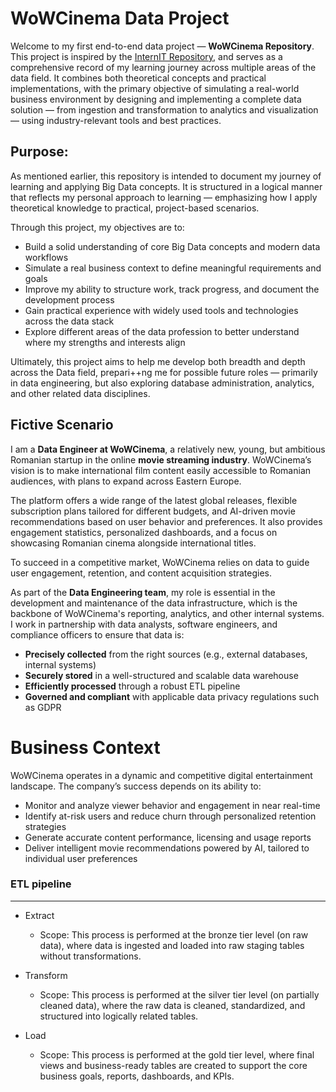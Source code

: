 # WoWCinema Data Project

Welcome to my first end-to-end data project — **WoWCinema Repository**. This project is inspired by the [InternIT Repository](https://github.com/romanmurzac/InternIT/tree/main), and serves as a comprehensive record of my learning journey across multiple areas of the data field. It combines both theoretical concepts and practical implementations, with the primary objective of simulating a real-world business environment by designing and implementing a complete data solution — from ingestion and transformation to analytics and visualization — using industry-relevant tools and best practices.

## Purpose:

As mentioned earlier, this repository is intended to document my journey of learning and applying Big Data concepts. It is structured in a logical manner that reflects my personal approach to learning — emphasizing how I apply theoretical knowledge to practical, project-based scenarios.

Through this project, my objectives are to:

- Build a solid understanding of core Big Data concepts and modern data workflows
- Simulate a real business context to define meaningful requirements and goals
- Improve my ability to structure work, track progress, and document the development process
- Gain practical experience with widely used tools and technologies across the data stack
- Explore different areas of the data profession to better understand where my strengths and interests align

Ultimately, this project aims to help me develop both breadth and depth across the Data field, prepari++ng me for possible future roles — primarily in data engineering, but also exploring database administration, analytics, and other related data disciplines.

## Fictive Scenario

I am a **Data Engineer at WoWCinema**, a relatively new, young, but ambitious Romanian startup in the online **movie streaming industry**. WoWCinema’s vision is to make international film content easily accessible to Romanian audiences, with plans to expand across Eastern Europe.

The platform offers a wide range of the latest global releases, flexible subscription plans tailored for different budgets, and AI-driven movie recommendations based on user behavior and preferences. It also provides engagement statistics, personalized dashboards, and a focus on showcasing Romanian cinema alongside international titles.

To succeed in a competitive market, WoWCinema relies on data to guide user engagement, retention, and content acquisition strategies.

As part of the **Data Engineering team**, my role is essential in the development and maintenance of the data infrastructure, which is the backbone of WoWCinema's reporting, analytics, and other internal systems. I work in partnership with data analysts, software engineers, and compliance officers to ensure that data is:

- **Precisely collected** from the right sources (e.g., external databases, internal systems)
- **Securely stored** in a well-structured and scalable data warehouse
- **Efficiently processed** through a robust ETL pipeline
- **Governed and compliant** with applicable data privacy regulations such as GDPR

# Business Context

WoWCinema operates in a dynamic and competitive digital entertainment landscape. The company’s success depends on its ability to:

- Monitor and analyze viewer behavior and engagement in near real-time
- Identify at-risk users and reduce churn through personalized retention strategies
- Generate accurate content performance, licensing and usage reports
- Deliver intelligent movie recommendations powered by AI, tailored to individual user preferences

### ETL pipeline

---

- Extract

  - Scope: This process is performed at the bronze tier level (on raw data), where data is ingested and loaded into raw staging tables without transformations.

- Transform

  - Scope: This process is performed at the silver tier level (on partially cleaned data), where the raw data is cleaned, standardized, and structured into logically related tables.

- Load
  - Scope: This process is performed at the gold tier level, where final views and business-ready tables are created to support the core business goals, reports, dashboards, and KPIs.
